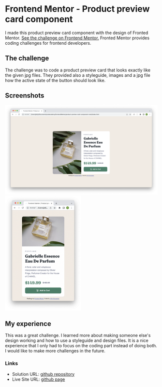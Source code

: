 # Frontend Mentor - Product preview card component

I made this product preview card component with the design of Fronted Mentor. [See the challenge on Frontend Mentor.](https://www.frontendmentor.io/challenges/product-preview-card-component-GO7UmttRfa) Fronted Mentor provides coding challenges for frontend developers.

## The challenge

The challenge was to code a product preview card that looks exactly like the given jpg files. They provided also a styleguide, images and a jpg file how the active state of the button should look like.

## Screenshots

<img src="images/screenshot-desktop.png" alt="" />
<img src="images/screenshot-mobile.png" style="width:50%;" alt="" />

## My experience

This was a great challenge. I learned more about making someone else's design working and how to use a styleguide and design files. It is a nice experience that I only had to focus on the coding part instead of doing both. I would like to make more challenges in the future.

### Links

- Solution URL: [github repository](https://github.com/Jolijn0101/Product-preview-card-component)
- Live Site URL: [github page](https://jolijn0101.github.io/Product-preview-card-component/)

